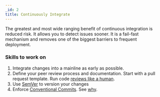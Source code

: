 ```yaml
---
_id: 2
title: Continuously Integrate
---
```


The greatest and most wide ranging benefit of continuous integration is reduced risk. It allows you to detect issues sooner. It is a fail-fast mechanism and removes one of the biggest barriers to frequent deployment.

### Skills to work on
1. Integrate changes into a mainline as early as possible. 
1. Define your peer review process and documentation. Start with a pull request template. Run code [reviews like a human](https://docs.google.com/presentation/d/1UH54tttzSWPNwiUQpwi6Wc5nk3PCGtypb_ATOs0z0Ow/edit#slide=id.g7f7a437dc1_0_88). 
1. Use [SemVer](https://semver.org/) to version your changes
1. Enforce [Conventional Commits](https://www.conventionalcommits.org/). See [why](https://www.conventionalcommits.org/en/v1.0.0/#why-use-conventional-commits).
